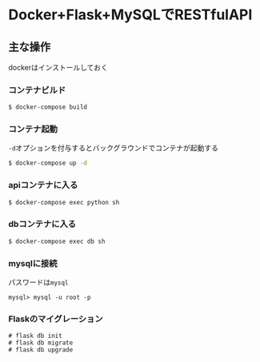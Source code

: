 # Docker+Flask+MySQLでRESTfulAPI

## 主な操作
dockerはインストールしておく
### コンテナビルド
```sh
$ docker-compose build
```

### コンテナ起動
`-d`オプションを付与するとバックグラウンドでコンテナが起動する
```sh
$ docker-compose up -d
```

### apiコンテナに入る
```sh
$ docker-compose exec python sh
```

### dbコンテナに入る
```sh
$ docker-compose exec db sh
```

### mysqlに接続
パスワードは`mysql`
```mysql
mysql> mysql -u root -p
```

### Flaskのマイグレーション
```flask
# flask db init
# flask db migrate
# flask db upgrade
```